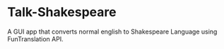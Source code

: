 # Talk-Shakespeare
 A GUI app that converts normal english to Shakespeare Language using FunTranslation API.
